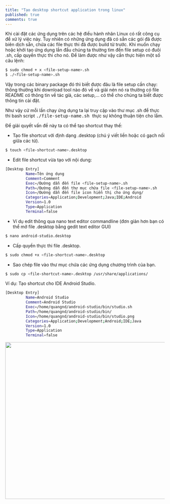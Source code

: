 ```yaml
---
title: "Tạo desktop shortcut application trong linux"
published: true
comments: true
---
```


Khi cài đặt các ứng dụng trên các hệ điều hành nhân Linux có rất công cụ để xử lý việc này. Tuy nhiên có những ứng dụng đã có sẵn các gói đã được biên dịch sẵn, chứa các file thực thi đã được build từ trước. Khi muốn chạy hoặc khởi tạo ứng dụng lần đầu chúng ta thường tìm đến file setup có đuôi .sh, cấp quyền thực thi cho nó. Để làm được như vậy cần thực hiện một số câu lệnh:

```bash
$ sudo chmod + x <file-setup-name>.sh
$ ./<file-setup-name>.sh
```

Vậy trong các binary package đó thì biết được đâu là file setup cần chạy:  thông thường khi download tool nào đó về và giải nén nó ra thường có file README có thông tin về tác giả, các setup,... có thể cho chúng ta biết được thông tin cài đặt.

Như vậy cứ mỗi lần chạy ứng dụng ta lại truy cập vào thư mục <file-setup-name>.sh để thực thi bash script <kbd>./file-setup-name.sh </kbd> thực sự không thuận tiện cho lắm.

Để giải quyết vấn đề này ta có thể tạo shortcut thay thế:

- Tạo file shortcut với định dạng <file-shortcut-name>.desktop (chú ý viết liền hoặc có gạch nối giữa các từ).

```bash
$ touch <file-shortcut-name>.desktop
```

- Edit file shortcut vừa tạo với nội dung:

```bash
[Desktop Entry]
         Name=Tên ứng dụng
         Comment=Comment
         Exec=/Đường dẫn đến file <file-setup-name>.sh
         Path=/Đường dẫn đến thư mục chứa file <file-setup-name>.sh
         Icon=/Đường dẫn đến file icon hiển thị cho ứng dụng/
         Categories=Application;Development;Java;IDE;Android
         Version=1.0
         Type=Application
         Terminal=false
```

- Ví dụ edit thông qua nano text editor commandline (đơn giản hơn bạn có thể mở file <file-shortcut-name>.desktop bằng gedit text editor GUI)

```bash
$ nano android-studio.desktop
```

- Cấp quyền thực thi file <file-shortcut-name>.desktop.

```bash
$ sudo chmod +x <file-shortcut-name>.desktop
```
- Sao chép file vào thư mục chứa các ứng dụng chương trình của bạn.

```bash
$ sudo cp <file-shortcut-name>.desktop /usr/share/applications/
```
Ví dụ: Tạo shortcut cho IDE Android Studio.

```bash
[Desktop Entry]
         Name=Android Studio
         Comment=Android Studio
         Exec=/home/quangnd/android-studio/bin/studio.sh
         Path=/home/quangnd/android-studio/bin/
         Icon=/home/quangnd/android-studio/bin/studio.png
         Categories=Application;Development;Android;IDE;Java
         Version=1.0
         Type=Application
         Terminal=false
```

  <div style="text-align:center"><img src="{{ '/assets/images/desktop-shortcut.png' | absolute_url }}" alt="" height="495px" width="700px"></div>
